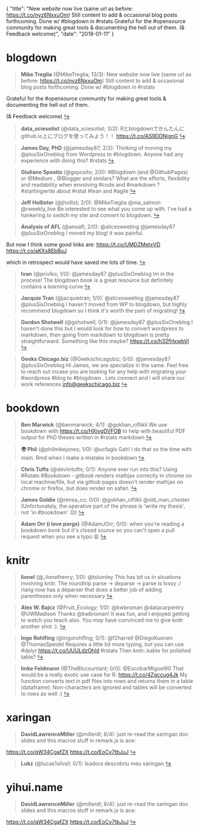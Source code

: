 {
  "title": "New website now live (same url as before: https://t.co/nyz6NxxuOm) Still content to add &amp; occasional blog posts forthcoming. Done w/ #blogdown in #rstats Grateful for the #opensource community for making great tools &amp; documenting the hell out of them. (&amp; Feedback welcome)",
  "date": "2018-01-11"
}

# blogdown

> **Mike Treglia** (@MikeTreglia; 13/3): New website now live (same url as before: https://t.co/nyz6NxxuOm) Still content to add &amp; occasional blog posts forthcoming. Done w/ #blogdown in #rstats
>
Grateful for the #opensource community for making great tools &amp; documenting the hell out of them. 
>
(&amp; Feedback welcome)  [&#8618;](https://twitter.com/xieyihui/status/950963537400221696)

<!-- -->


> **data_sciesotist** (@data_sciesotist; 3/2): Rとblogdownでかんたんにgithub.io上にブログを使ってみよう！！ https://t.co/AS9DDNjgnG  [&#8618;](https://twitter.com/xieyihui/status/951072780367228928)

<!-- -->


> **James Day, PhD** (@jamesday87; 2/2): Thinking of moving my @plusSixOneblog from Wordpress to #blogdown. Anyone had any experience with doing this? #rstats  [&#8618;](https://twitter.com/xieyihui/status/951038410692571136)

<!-- -->


> **Giuliano Sposito** (@gsposito; 2/0): #Blogdown (and @GithubPages) or @Medium , @Blogger and similars?
What are the efforts, flexibility and readability when envolving #code and #markdown ? #startingwrite about #rstat #lean and #agile  [&#8618;](https://twitter.com/xieyihui/status/951157497028472832)

<!-- -->


> **Jeff Hollister** (@jhollist; 2/0): @MikeTreglia @ma_salmon @rweekly_live Be interested to see what you come up with.  I've had a hankering to switch my site and convert to blogdown.  [&#8618;](https://twitter.com/xieyihui/status/951061530719784960)

<!-- -->


> **Analysis of AFL** (@anoafl; 2/0): @alicesweeting @jamesday87 @plusSixOneblog I moved my blog! it was painful. 
>
But now I think some good links are:
https://t.co/UMDZMetxVD
https://t.co/aKXs8EbBuJ
>
which in retrospect would have saved me lots of time.  [&#8618;](https://twitter.com/xieyihui/status/951045892441759744)

<!-- -->


> **Ivan** (@privlko; 1/0): @jamesday87 @plusSixOneblog Im in the process! The blogdown book is a great resource but definitely contains a learning curve  [&#8618;](https://twitter.com/xieyihui/status/951080493134606336)

<!-- -->


> **Jacquie Tran** (@jacquietran; 1/0): @alicesweeting @jamesday87 @plusSixOneblog I haven't moved from WP to blogdown, but highly recommend blogdown so I think it's worth the pain of migrating!  [&#8618;](https://twitter.com/xieyihui/status/951053522623066112)

<!-- -->


> **Gordon Shotwell** (@gshotwell; 0/1): @jamesday87 @plusSixOneblog I haven't done this but I would look for how to convert wordpress to markdown, then going from markdown to blogdown is pretty straightforward. Something like this maybe? https://t.co/h32fHxwbVl  [&#8618;](https://twitter.com/xieyihui/status/951078787525038080)

<!-- -->


> **Geeks Chicago.biz** (@Geekschicagobiz; 0/0): @jamesday87 @plusSixOneblog Hi James, we are specialize in the same. Feel free to reach out incase you are looking for any help with migrating your #wordpress #blog to #blogdown . Lets connect and i will share our work references info@geekschicago.biz  [&#8618;](https://twitter.com/xieyihui/status/951217652617297920)

<!-- -->


# bookdown

> **Ben Marwick** (@benmarwick; 4/1): @gokhan_ciflikli We use bookdown with https://t.co/HXivgDVFOB to help with beautiful PDF output for PhD theses written in #rstats markdown  [&#8618;](https://twitter.com/xieyihui/status/951007705644220417)

<!-- -->


> **🌍 Phil** (@philmikejones; 1/0): @ucfagls Gah! I do that so the time with main. Rmd when I make a mistake in bookdown  [&#8618;](https://twitter.com/xieyihui/status/951164205641629699)

<!-- -->


> **Chris Tufts** (@devlintufts; 0/1): Anyone ever run into this? Using #Rstats #Bookdown - gitbook renders mathjax correctly in chrome on local machine/file, but via github pages doesn't render mathjax on chrome or firefox, but does render on safari.  [&#8618;](https://twitter.com/xieyihui/status/951209272733511680)

<!-- -->


> **James Goldie** (@rensa_co; 0/0): @gokhan_ciflikli @old_man_chester (Unfortunately, the operative part of the phrase is 'write my thesis', not 'in #bookdown' 😥)  [&#8618;](https://twitter.com/xieyihui/status/951217375688343553)

<!-- -->


> **Adam Orr (i love porgs)** (@AdamJOrr; 0/0): when you're reading a bookdown book but it's closed source so you can't open a pull request when you see a typo 😩  [&#8618;](https://twitter.com/xieyihui/status/951201707953872896)

<!-- -->


# knitr

> **lionel** (@_lionelhenry; 1/0): @tslumley This has bit us in situations involving knitr. The roundtrip parse → deparse → parse is lossy :/ rlang now has a deparser that does a better job of adding parentheses only when necessary  [&#8618;](https://twitter.com/xieyihui/status/951234365039706112)

<!-- -->


> **Alex W. Bajcz** (@Fruit_Ecology; 1/0): @kwbroman @datacarpentry @UWMadison Thanks @kwbroman! It was fun, and I enjoyed getting to watch you teach also. You *may* have convinced me to give knitr another shot :).  [&#8618;](https://twitter.com/xieyihui/status/951137725796798464)

<!-- -->


> **Ingo Rohlfing** (@ingorohlfing; 0/1): @f2harrell @DiegoKuonen @ThomasSpeidel Requires a little bit more typing, but you can use #dplyr https://t.co/UUULdzOhld #rstats Then knitr::kable for polished table?  [&#8618;](https://twitter.com/xieyihui/status/951064246347018240)

<!-- -->


> **Imke Feldmann** (@TheBIccountant; 0/0): @EscobarMiguel90 That would be a really exotic use case for R: https://t.co/4Zgccug4Jk My function converts text in pdf files into rows and returns them in a table (dataframe): Non-characters are ignored and tables will be converted to rows as well :)  [&#8618;](https://twitter.com/xieyihui/status/951032660964626432)

<!-- -->


# xaringan

> **DavidLawrenceMiller** (@millerdl; 8/4): just re-read the xaringan doc slides and this macros stuff in remark.js is ace: 
>
https://t.co/qW34CgafZX https://t.co/EoCy7tbJuJ  [&#8618;](https://twitter.com/xieyihui/status/951040365859098624)

<!-- -->


> **Lukz** (@lucas1silva1; 0/1): Isadora descobriu meu xaringan  [&#8618;](https://twitter.com/xieyihui/status/950919029438537729)

<!-- -->


# yihui.name

> **DavidLawrenceMiller** (@millerdl; 8/4): just re-read the xaringan doc slides and this macros stuff in remark.js is ace: 
>
https://t.co/qW34CgafZX https://t.co/EoCy7tbJuJ  [&#8618;](https://twitter.com/xieyihui/status/951040365859098624)

<!-- -->



